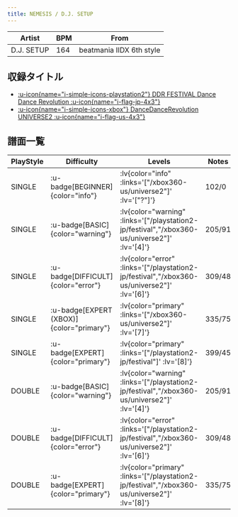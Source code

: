 ```yaml
---
title: NEMESIS / D.J. SETUP
---
```


|Artist|BPM|From|
|------|---|----|
|D.J. SETUP|164|beatmania IIDX 6th style|

## 収録タイトル

- [ :u-icon{name="i-simple-icons-playstation2"} DDR FESTIVAL Dance Dance Revolution :u-icon{name="i-flag-jp-4x3"} ](/playstation2-jp/festival)
- [ :u-icon{name="i-simple-icons-xbox"} DanceDanceRevolution UNIVERSE2 :u-icon{name="i-flag-us-4x3"} ](/xbox360-us/universe2)

## 譜面一覧

|PlayStyle|Difficulty|Levels|Notes|Movie|
|---------|----------|------|-----|-----|
|SINGLE| :u-badge[BEGINNER]{color="info"} | :lv{color="info" :links='["/xbox360-us/universe2"]' :lv='["?"]'} |102/0||
|SINGLE| :u-badge[BASIC]{color="warning"} | :lv{color="warning" :links='["/playstation2-jp/festival","/xbox360-us/universe2"]' :lv='[4]'} |205/91||
|SINGLE| :u-badge[DIFFICULT]{color="error"} | :lv{color="error" :links='["/playstation2-jp/festival","/xbox360-us/universe2"]' :lv='[6]'} |309/48||
|SINGLE| :u-badge[EXPERT (XBOX)]{color="primary"} | :lv{color="primary" :links='["/xbox360-us/universe2"]' :lv='[7]'} |335/75||
|SINGLE| :u-badge[EXPERT]{color="primary"} | :lv{color="primary" :links='["/playstation2-jp/festival"]' :lv='[8]'} |399/45||
|DOUBLE| :u-badge[BASIC]{color="warning"} | :lv{color="warning" :links='["/playstation2-jp/festival","/xbox360-us/universe2"]' :lv='[4]'} |205/91||
|DOUBLE| :u-badge[DIFFICULT]{color="error"} | :lv{color="error" :links='["/playstation2-jp/festival","/xbox360-us/universe2"]' :lv='[6]'} |309/48||
|DOUBLE| :u-badge[EXPERT]{color="primary"} | :lv{color="primary" :links='["/playstation2-jp/festival","/xbox360-us/universe2"]' :lv='[8]'} |335/75||
